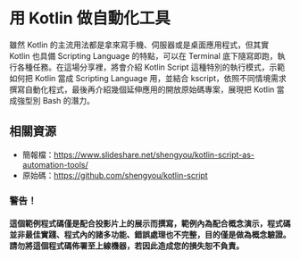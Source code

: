 # 用 Kotlin 做自動化工具

雖然 Kotlin 的主流用法都是拿來寫手機、伺服器或是桌面應用程式，但其實 Kotlin 也具備 Scripting Language 的特點，可以在 Terminal 底下隨寫即跑，執行各種任務。在這場分享裡，將會介紹 Kotlin Script 這種特別的執行模式，示範如何把 Kotlin 當成 Scripting Language 用，並結合 kscript，依照不同情境需求撰寫自動化程式，最後再介紹幾個延伸應用的開放原始碼專案，展現把 Kotlin 當成強型別 Bash 的潛力。

## 相關資源

* 簡報檔：https://www.slideshare.net/shengyou/kotlin-script-as-automation-tools/
* 原始碼：https://github.com/shengyou/kotlin-script

### 警告！

#### 這個範例程式碼僅是配合投影片上的展示而撰寫，範例內為配合概念演示，程式碼並非最佳實踐、程式內的諸多功能、錯誤處理也不完整，目的僅是做為概念驗證。請勿將這個程式碼佈署至上線機器，若因此造成您的損失恕不負責。
